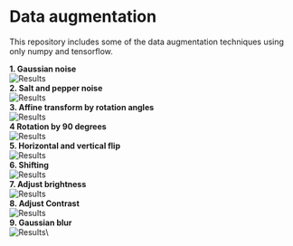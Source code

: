 # Data augmentation

This repository includes some of the data augmentation techniques using only numpy and tensorflow.

**1. Gaussian noise**\
![Results](https://github.com/omercelik-cs/tensorflow-image-augmentation/blob/master/examples/gaussian_noise.PNG)\
**2. Salt and pepper noise**\
![Results](https://github.com/omercelik-cs/tensorflow-image-augmentation/blob/master/examples/salt_pepper.PNG)\
**3. Affine transform by rotation angles**\
![Results](https://github.com/omercelik-cs/tensorflow-image-augmentation/blob/master/examples/projective_affine.PNG)\
**4 Rotation by 90 degrees**\
![Results](https://github.com/omercelik-cs/tensorflow-image-augmentation/blob/master/examples/rot90.PNG)\
**5. Horizontal and vertical flip**\
![Results](https://github.com/omercelik-cs/tensorflow-image-augmentation/blob/master/examples/flip.PNG)\
**6. Shifting**\
![Results](https://github.com/omercelik-cs/tensorflow-image-augmentation/blob/master/examples/shift.PNG)\
**7. Adjust brightness**\
![Results](https://github.com/omercelik-cs/tensorflow-image-augmentation/blob/master/examples/brightness.PNG)\
**8. Adjust Contrast**\
![Results](https://github.com/omercelik-cs/tensorflow-image-augmentation/blob/master/examples/contrast.PNG)\
**9. Gaussian blur**\
![Results](https://github.com/omercelik-cs/tensorflow-image-augmentation/blob/master/examples/blur.PNG)\